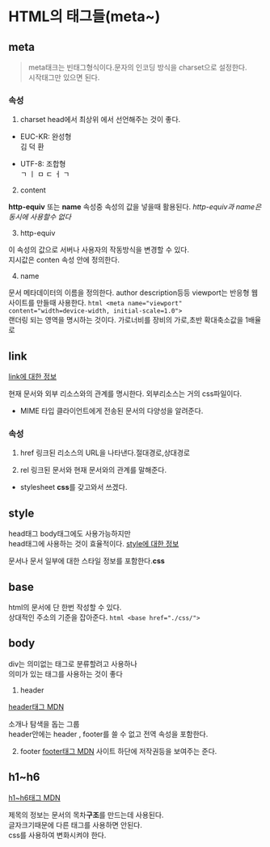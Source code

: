# HTML의 태그들(meta~)

## meta
> meta태크는 빈태그형식이다.문자의 인코딩 방식을 charset으로 설정한다.  
시작태그만 있으면 된다.


###  속성
1. charset 
head에서 최상위 에서 선언해주는 것이 좋다.

  - EUC-KR: 완성형  
  김 덕 환

  -  UTF-8: 조합형  
  ㄱ ㅣ ㅁ ㄷ ㅓ ㄱ

2. content 

**http-equiv** 또는 **name** 속성중 속성의 값을 넣을때 활용된다.
*http-equiv과 name은 동시에 사용할수 없다*

3. http-equiv

이 속성의 값으로 서버나 사용자의 작동방식을 변경할 수 있다.  
지시값은 conten 속성 안에 정의한다.

4. name

문서 메타데이터의 이름을 정의한다. author description등등
viewport는 반응형 웹사이트를 만들때 사용한다.
```html <meta name="viewport" content="width=device-width, initial-scale=1.0">```  
랜더링 되는 영역을 명시하는 것이다. 가로너비를 장비의 가로,초반 확대축소값을 1배율로  

## link

[link에 대한 정보](https://developer.mozilla.org/ko/docs/Web/HTML/Element/link)

현재 문서와 외부 리소스와의 관계를 명시한다. 외부리소스는 거의 css파일이다.  
- MIME 타입  클라이언트에게 전송된 문서의 다양성을 알려준다.  

### 속성 

1. href
링크된 리소스의 URL을 나타낸다.절대경로,상대경로  

2. rel
링크된 문서와 현재 문서와의 관계를 말해준다.  
  - stylesheet **css**를 갖고와서 쓰겠다.



## style

head태그 body태그에도 사용가능하지만  
head태그에 사용하는 것이 효율적이다.
[style에 대한 정보](https://developer.mozilla.org/ko/docs/Web/HTML/Element/style)

문서나 문서 일부에 대한 스타일 정보를 포함한다.**css**



## base
html의 문서에 단 한번 작성할 수 있다.  
상대적인 주소의 기준을 잡아준다.
```html <base href="./css/">```

## body

div는 의미없는 태그로 분류할려고 사용하나  
의미가 있는 태그를 사용하는 것이 좋다

1. header

[header태그 MDN](https://developer.mozilla.org/ko/docs/Web/HTML/Element/header)

소개나 탐색을 돕는 그룹  
header안에는 header , footer를 쓸 수 없고 전역 속성을 포함한다.

2. footer
[footer태그 MDN](https://developer.mozilla.org/ko/docs/Web/HTML/Element/footer)
사이트 하단에 저작권등을 보여주는 준다.

## h1~h6
[h1~h6태그 MDN](https://developer.mozilla.org/ko/docs/Web/HTML/Element/Heading_Elements)  

제목의 정보는 문서의 목차**구조**를 만드는데 사용된다.  
글자크기때문에 다른 태그를 사용하면 안된다.  
css를 사용하여 변화시켜야 한다. 

